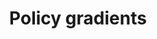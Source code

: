 ---
title: "Policy gradients"
linktitle: "Policy gradients"
toc: true
type: docs
draft: false
menu:
  mlis_rl:
    parent: Policy gradients and deep RL
    weight: 11

# Prev/next pager order (if `docs_section_pager` enabled in `params.toml`)
weight: 11
---
